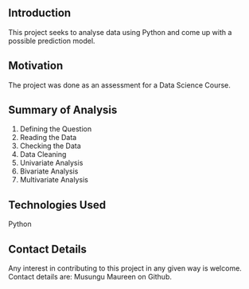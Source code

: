## Introduction
This project seeks to analyse data using Python and come up with a possible prediction model.

## Motivation
The project was done as an assessment for a Data Science Course.

## Summary of Analysis
1. Defining the Question
2. Reading the Data
3. Checking the Data
4. Data Cleaning
5. Univariate Analysis
6. Bivariate Analysis
7. Multivariate Analysis

## Technologies Used
Python

## Contact Details
Any interest in contributing to this project in any given way is welcome. Contact details are: Musungu Maureen on Github. 
